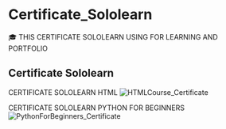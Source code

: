 # Certificate_Sololearn
🎓 THIS CERTIFICATE SOLOLEARN USING FOR LEARNING AND PORTFOLIO

## Certificate Sololearn
CERTIFICATE SOLOLEARN HTML
![HTMLCourse_Certificate](https://github.com/DevChalaam/push-project-repository/assets/124075393/78217f5a-a061-408f-a97e-947685423a7b)

CERTIFICATE SOLOLEARN PYTHON FOR BEGINNERS
![PythonForBeginners_Certificate](https://github.com/DevChalaam/push-project-repository/assets/124075393/1babdc98-f496-47bd-b9a6-a3800c7c0dd1)
